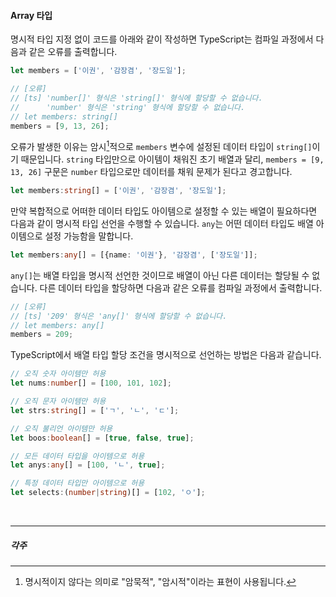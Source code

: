 #### Array 타입

명시적 타입 지정 없이 코드를 아래와 같이 작성하면 TypeScript는 컴파일 과정에서 다음과 같은 오류를 출력합니다.

```ts
let members = ['이권', '감장겸', '장도일'];

// [오류]
// [ts] 'number[]' 형식은 'string[]' 형식에 할당할 수 없습니다.
//      'number' 형식은 'string' 형식에 할당할 수 없습니다.
// let members: string[]
members = [9, 13, 26];
```

오류가 발생한 이유는 암시[^1]적으로 `members` 변수에 설정된 데이터 타입이 `string[]`이기 때문입니다. `string` 타입만으로 아이템이 채워진 초기 배열과 달리, `members = [9, 13, 26]` 구문은 `number` 타입으로만 데이터를 채워 문제가 된다고 경고합니다.

```ts
let members:string[] = ['이권', '감장겸', '장도일'];
```

만약 복합적으로 어떠한 데이터 타입도 아이템으로 설정할 수 있는 배열이 필요하다면 다음과 같이 명시적 타입 선언을 수행할 수 있습니다. `any`는 어떤 데이터 타입도 배열 아이템으로 설정 가능함을 말합니다.

```ts
let members:any[] = [{name: '이권'}, '감장겸', ['장도일']];
```

`any[]`는 배열 타입을 명시적 선언한 것이므로 배열이 아닌 다른 데이터는 할당될 수 없습니다. 다른 데이터 타입을 할당하면 다음과 같은 오류를 컴파일 과정에서 출력합니다.

```ts
// [오류]
// [ts] '209' 형식은 'any[]' 형식에 할당할 수 없습니다.
// let members: any[]
members = 209;
```

TypeScript에서 배열 타입 할당 조건을 명시적으로 선언하는 방법은 다음과 같습니다.

```ts
// 오직 숫자 아이템만 허용
let nums:number[] = [100, 101, 102];

// 오직 문자 아이템만 허용
let strs:string[] = ['ㄱ', 'ㄴ', 'ㄷ'];

// 오직 불리언 아이템만 허용
let boos:boolean[] = [true, false, true];

// 모든 데이터 타입을 아이템으로 허용
let anys:any[] = [100, 'ㄴ', true];

// 특정 데이터 타입만 아이템으로 허용
let selects:(number|string)[] = [102, 'ㅇ'];
```

<br>

---

##### 각주

[^1]: 명시적이지 않다는 의미로 "암묵적", "암시적"이라는 표현이 사용됩니다.